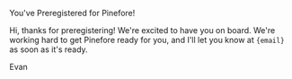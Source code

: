 You've Preregistered for Pinefore!

Hi, thanks for preregistering! We're excited to have you on board. We're working hard to get Pinefore ready for you, and I'll let you know at `{email}` as soon as it's ready.

Evan
